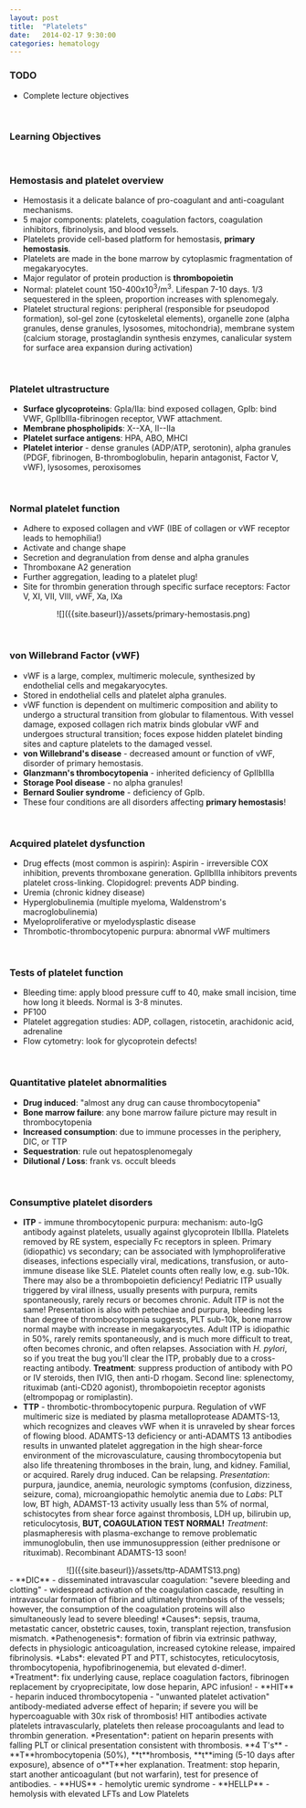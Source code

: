 ```yaml
---
layout: post
title:  "Platelets"
date:   2014-02-17 9:30:00
categories: hematology
---
```


### TODO
- Complete lecture objectives

<span><br></span>

### Learning Objectives

<span><br></span>

### Hemostasis and platelet overview
- Hemostasis it a delicate balance of pro-coagulant and anti-coagulant mechanisms. 
- 5 major components: platelets, coagulation factors, coagulation inhibitors, fibrinolysis, and blood vessels.
- Platelets provide cell-based platform for hemostasis, **primary hemostasis**.
- Platelets are made in the bone marrow by cytoplasmic fragmentation of megakaryocytes.
- Major regulator of protein production is **thrombopoietin**
- Normal: platelet count 150-400x10<sup>3</sup>/m<sup>3</sup>. Lifespan 7-10 days. 1/3 sequestered in the spleen, proportion increases with splenomegaly.
- Platelet structural regions: peripheral (responsible for pseudopod formation), sol-gel zone (cytoskeletal elements), organelle zone (alpha granules, dense granules, lysosomes, mitochondria), membrane system (calcium storage, prostaglandin synthesis enzymes, canalicular system for surface area expansion during activation)

<span><br></span>

### Platelet ultrastructure
- **Surface glycoproteins**: GpIa/IIa: bind exposed collagen, GpIb: bind VWF, GpIIbIIIa-fibrinogen receptor, VWF attachment. 
- **Membrane phospholipids**: X--XA, II--IIa
- **Platelet surface antigens**: HPA, ABO, MHCI
- **Platelet interior** - dense granules (ADP/ATP, serotonin), alpha granules (PDGF, fibrinogen, B-thromboglobulin, heparin antagonist, Factor V, vWF), lysosomes, peroxisomes

<span><br></span>

### Normal platelet function
- Adhere to exposed collagen and vWF (IBE of collagen or vWF receptor leads to hemophilia!)
- Activate and change shape
- Secretion and degranulation from dense and alpha granules
- Thromboxane A2 generation
- Further aggregation, leading to a platelet plug!
- Site for thrombin generation through specific surface receptors: Factor V, XI, VII, VIII, vWF, Xa, IXa

<div style="text-align:center;" markdown="1">
![]({{site.baseurl}}/assets/primary-hemostasis.png)
</div>

<span><br></span>

### von Willebrand Factor (vWF)
- vWF is a large, complex, multimeric molecule, synthesized by endothelial cells and megakaryocytes.
- Stored in endothelial cells and platelet alpha granules.
- vWF function is dependent on multimeric composition and ability to undergo a structural transition from globular to filamentous. With vessel damage, exposed collagen rich matrix binds globular vWF and undergoes structural transition; foces expose hidden platelet binding sites and capture platelets to the damaged vessel. 
- **von Willebrand's disease** - decreased amount or function of vWF, disorder of primary hemostasis.
- **Glanzmann's thrombocytopenia** - inherited deficiency of GpIIbIIIa
- **Storage Pool disease** - no alpha granules!
- **Bernard Soulier syndrome** - deficiency of GpIb.
- These four conditions are all disorders affecting **primary hemostasis**!

<span><br></span>

### Acquired platelet dysfunction
- Drug effects (most common is aspirin): Aspirin - irreversible COX inhibition, prevents thromboxane generation. GpIIbIIIa inhibitors prevents platelet cross-linking. Clopidogrel: prevents ADP binding.
- Uremia (chronic kidney disease)
- Hyperglobulinemia (multiple myeloma, Waldenstrom's macroglobulinemia)
- Myeloproliferative or myelodysplastic disease
- Thrombotic-thrombocytopenic purpura: abnormal vWF multimers

<span><br></span>

### Tests of platelet function
- Bleeding time: apply blood pressure cuff to 40, make small incision, time how long it bleeds. Normal is 3-8 minutes.
- PF100
- Platelet aggregation studies: ADP, collagen, ristocetin, arachidonic acid, adrenaline
- Flow cytometry: look for glycoprotein defects!

<span><br></span>

### Quantitative platelet abnormalities
- **Drug induced**: "almost any drug can cause thrombocytopenia"
- **Bone marrow failure**: any bone marrow failure picture may result in thrombocytopenia
- **Increased consumption**: due to immune processes in the periphery, DIC, or TTP
- **Sequestration**: rule out hepatosplenomegaly
- **Dilutional / Loss**: frank vs. occult bleeds

<span><br></span>

### Consumptive platelet disorders
- **ITP** - immune thrombocytopenic purpura: mechanism: auto-IgG antibody against platelets, usually against glycoprotein IIbIIIa. Platelets removed by RE system, especially Fc receptors in spleen. Primary (idiopathic) vs secondary; can be associated with lymphoproliferative diseases, infections especially viral, medications, transfusion, or auto-immune disease like SLE. Platelet counts often really low, e.g. sub-10k. There may also be a thrombopoietin deficiency! Pediatric ITP usually triggered by viral illness, usually presents with purpura, remits spontaneously, rarely recurs or becomes chronic. Adult ITP is not the same! Presentation is also with petechiae and purpura, bleeding less than degree of thrombocytopenia suggests, PLT sub-10k, bone marrow normal maybe with increase in megakaryocytes. Adult ITP is idiopathic in 50%, rarely remits spontaneously, and is much more difficult to treat, often becomes chronic, and often relapses. Association with *H. pylori*, so if you treat the bug you'll clear the ITP, probably due to a cross-reacting antibody. **Treatment**: suppress production of antibody with PO or IV steroids, then IVIG, then anti-D rhogam. Second line: splenectomy, rituximab (anti-CD20 agonist), thrombopoietin receptor agonists (eltrompopag or romiplastin).
- **TTP** - thrombotic-thrombocytopenic purpura. Regulation of vWF multimeric size is mediated by plasma metalloprotease ADAMTS-13, which recognizes and cleaves vWF when it is unraveled by shear forces of flowing blood. ADAMTS-13 deficiency or anti-ADAMTS 13 antibodies results in unwanted platelet aggregation in the high shear-force environment of the microvasculature, causing thrombocytopenia but also life threatening thromboses in the brain, lung, and kidney. Familial, or acquired. Rarely drug induced.  Can be relapsing. *Presentation*: purpura, jaundice, anemia, neurologic symptoms (confusion, dizziness, seizure, coma), microangiopathic hemolytic anemia due to  *Labs*: PLT low, BT high, ADAMST-13 activity usually less than 5% of normal, schistocytes from shear force against thrombosis, LDH up, bilirubin up, reticulocytosis, **BUT, COAGULATION TEST NORMAL!** *Treatment*: plasmapheresis with plasma-exchange to remove problematic immunoglobulin, then use immunosuppression (either prednisone or rituximab). Recombinant ADAMTS-13 soon!
<div style="text-align:center;" markdown="1">
![]({{site.baseurl}}/assets/ttp-ADAMTS13.png)
</div>
- **DIC** - disseminated intravascular coagulation: "severe bleeding and clotting" - widespread activation of the coagulation cascade, resulting in intravascular formation of fibrin and ultimately thrombosis of the vessels; however, the consumption of the coagulation proteins will also simultaneously lead to severe bleeding! *Causes*: sepsis, trauma, metastatic cancer, obstetric causes, toxin, transplant rejection, transfusion mismatch. *Pathenogenesis*: formation of fibrin via extrinsic pathway, defects in physiologic anticoagulation, increased cytokine release, impaired fibrinolysis. *Labs*: elevated PT and PTT, schistocytes, reticulocytosis, thrombocytopenia, hypofibrinogenemia, but elevated d-dimer!. *Treatment*: fix underlying cause, replace coagulation factors, fibrinogen replacement by cryoprecipitate, low dose heparin, APC infusion!
- **HIT** - heparin induced thrombocytopenia - "unwanted platelet activation" antibody-mediated adverse effect of heparin; if severe you will be hypercoaguable with 30x risk of thrombosis! HIT antibodies activate platelets intravascularly, platelets then release procoagulants and lead to thrombin generation. *Presentation*: patient on heparin presents with falling PLT or clinical presentation consistent with thrombosis. **4 T's** - **T**hrombocytopenia (50%), **t**hrombosis, **t**iming (5-10 days after exposure), absence of o**T**her explanation. Treatment: stop heparin, start another anticoagulant (but not warfarin), test for presence of antibodies.
- **HUS** - hemolytic uremic syndrome
- **HELLP** - hemolysis with elevated LFTs and Low Platelets